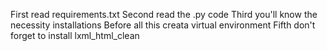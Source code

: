 First read requirements.txt 
Second read the .py code 
Third you'll know the necessity installations 
Before all this creata virtual environment 
Fifth don't forget to install lxml_html_clean
